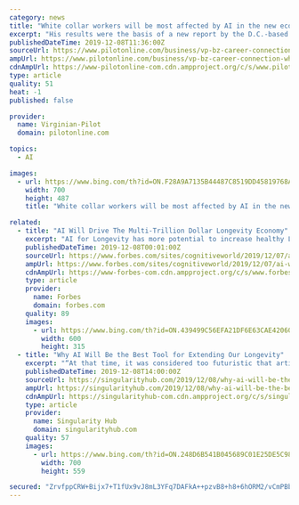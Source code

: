 ```yaml
---
category: news
title: "White collar workers will be most affected by AI in the new economy, study suggests"
excerpt: "His results were the basis of a new report by the D.C.-based research group Brookings Institution focused on the potential impact of AI on the workforce. Webb’s findings revealed that workers with higher education and wages will experience the greatest changes in their jobs due to AI, for better or worse. “While earlier waves of automation ..."
publishedDateTime: 2019-12-08T11:36:00Z
sourceUrl: https://www.pilotonline.com/business/vp-bz-career-connection-white-collar-1208-20191208-hh7biaudfza5jedtn7s4e7tz7u-story.html
ampUrl: https://www.pilotonline.com/business/vp-bz-career-connection-white-collar-1208-20191208-hh7biaudfza5jedtn7s4e7tz7u-story.html?outputType=amp
cdnAmpUrl: https://www-pilotonline-com.cdn.ampproject.org/c/s/www.pilotonline.com/business/vp-bz-career-connection-white-collar-1208-20191208-hh7biaudfza5jedtn7s4e7tz7u-story.html?outputType=amp
type: article
quality: 51
heat: -1
published: false

provider:
  name: Virginian-Pilot
  domain: pilotonline.com

topics:
  - AI

images:
  - url: https://www.bing.com/th?id=ON.F28A9A7135B44487C8519DD45819768A
    width: 700
    height: 487
    title: "White collar workers will be most affected by AI in the new economy, study suggests"

related:
  - title: "AI Will Drive The Multi-Trillion Dollar Longevity Economy"
    excerpt: "AI for Longevity has more potential to increase healthy Longevity in the short term than any other sector. The application of AI for Longevity will bring the greatest real-world benefits and will be the main driver of progress in the widespread extension of healthy Longevity. The global spending power of people aged 60 and over is anticipated ..."
    publishedDateTime: 2019-12-08T00:01:00Z
    sourceUrl: https://www.forbes.com/sites/cognitiveworld/2019/12/07/ai-will-drive-the-multi-trillion-dollar-longevity-economy/
    ampUrl: https://www.forbes.com/sites/cognitiveworld/2019/12/07/ai-will-drive-the-multi-trillion-dollar-longevity-economy/amp/
    cdnAmpUrl: https://www-forbes-com.cdn.ampproject.org/c/s/www.forbes.com/sites/cognitiveworld/2019/12/07/ai-will-drive-the-multi-trillion-dollar-longevity-economy/amp/
    type: article
    provider:
      name: Forbes
      domain: forbes.com
    quality: 89
    images:
      - url: https://www.bing.com/th?id=ON.439499C56EFA21DF6E63CAE420608335
        width: 600
        height: 315
  - title: "Why AI Will Be the Best Tool for Extending Our Longevity"
    excerpt: "“At that time, it was considered too futuristic that artificial intelligence and data science … might be more accurate compared to any hypothesis of human doctors,” said Kaminskiy, co-founder and managing partner at Deep Knowledge Ventures, an investment firm that is betting big on AI and longevity. How times have changed. Artificial ..."
    publishedDateTime: 2019-12-08T14:00:00Z
    sourceUrl: https://singularityhub.com/2019/12/08/why-ai-will-be-the-best-tool-for-extending-our-longevity/
    ampUrl: https://singularityhub.com/2019/12/08/why-ai-will-be-the-best-tool-for-extending-our-longevity/amp/
    cdnAmpUrl: https://singularityhub-com.cdn.ampproject.org/c/s/singularityhub.com/2019/12/08/why-ai-will-be-the-best-tool-for-extending-our-longevity/amp/
    type: article
    provider:
      name: Singularity Hub
      domain: singularityhub.com
    quality: 57
    images:
      - url: https://www.bing.com/th?id=ON.248D6B541B045689C01E25DE5C987330
        width: 700
        height: 559

secured: "ZrvfppCRW+Bijx7+T1fUx9vJ8mL3YFq7DAFkA++pzvB8+h8+6hORM2/vCmPBb6qvWDVETuQ0wPpD4GGhSMFM2A6OV1cvJR/s8w88DvJib71ioN1NrVebUhDN4hopTDs7/odR3mrINeM+TylHS8oyJsu5KzOxJ2TwetyWNGqkI1JvUe7YI8+/MRv+duA4UWCb1k4nxaS7AB3AqBKfL13cIXHDyPk9L5uKNpSQAOjWYdLr6ckYJZ5PeCgDlEgfXRDc5foAiNcmW46ayRXvONLNlA==;UW5og8yvzh+deuZWD8CIUg=="
---
```



